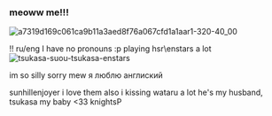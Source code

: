 ### meoww me!!!
![a7319d169c061ca9b11a3aed8f76a067cfd1a1aar1-320-40_00](https://github.com/kissimiu/kissimiu/assets/147923704/aad5bbce-afc9-463e-aeca-1415fd84a789)

!! ru/eng
I have no pronouns :р
playing hsr\enstars a lot 
![tsukasa-suou-tsukasa-enstars](https://github.com/kissimiu/kissimiu/assets/147923704/a2b2368e-6f03-4bff-9784-6af76c652e49)

im so silly sorry mew я люблю англиский

sunhillenjoyer i love them
also i kissing wataru a lot he's my husband, tsukasa my baby <33
knightsP
